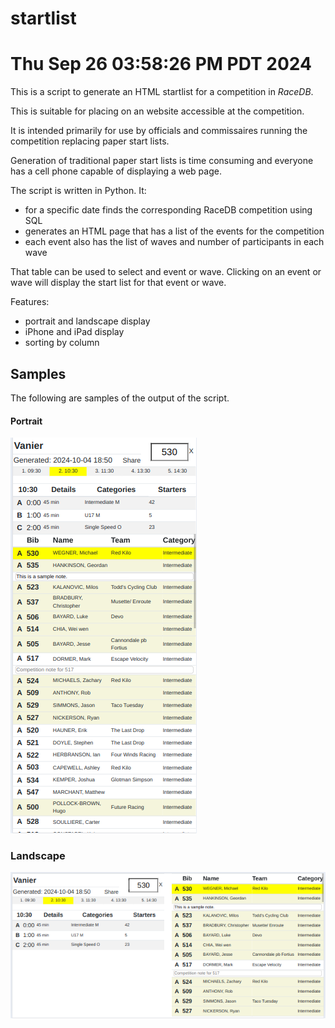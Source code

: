 # startlist
# Thu Sep 26 03:58:26 PM PDT 2024

This is a script to generate an HTML startlist for a competition in *RaceDB*.

This is suitable for placing on an website accessible at the competition.

It is intended primarily for use by officials and commissaires running the competition
replacing paper start lists.

Generation of traditional paper start lists is time consuming and everyone has
a cell phone capable of displaying a web page.

The script is written in Python. It:

- for a specific date finds the corresponding RaceDB competition using SQL
- generates an HTML page that has a list of the events for the competition
- each event also has the list of waves and number of participants in each wave

That table can be used to select and event or wave. Clicking on an event or wave
will display the start list for that event or wave.

Features:
- portrait and landscape display
- iPhone and iPad display
- sorting by column


## Samples

The following are samples of the output of the script.

#### Portrait

![event-portrait](./img/vanier-portrait.png) 

### Landscape

![vanier-landscape](./img/vanier-landscape.png)









